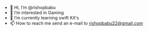 - 👋 Hi, I’m @rishopbabu
- 👀 I’m interested in Gaming
- 🌱 I’m currently learning swift Kit's
- 📫 How to reach me send an e-mail to rishopbabu22@gmail.com

<!---
rishopbabu/rishopbabu is a ✨ special ✨ repository because its `README.md` (this file) appears on your GitHub profile.
You can click the Preview link to take a look at your changes.
--->
